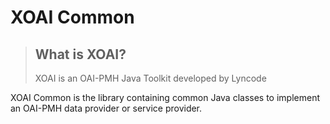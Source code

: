 XOAI Common
===========

> ## What is XOAI?
> 
> XOAI is an OAI-PMH Java Toolkit developed by Lyncode

XOAI Common is the library containing common Java classes to 
implement an OAI-PMH data provider or service provider.

